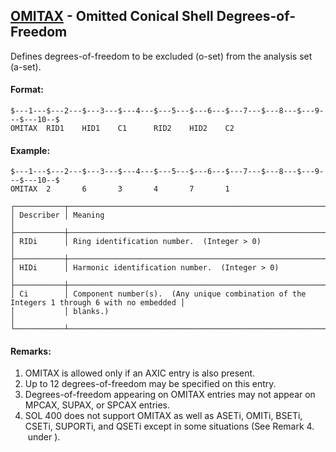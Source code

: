 ## [OMITAX](https://nexus.hexagon.com/documentationcenter/bundle/MSC_Nastran_2022.4/page/Nastran_Combined_Book/qrg/bulkno/TOC.OMITAX.xhtml) - Omitted Conical Shell Degrees-of-Freedom

Defines degrees-of-freedom to be excluded (o-set) from the analysis set (a-set).

#### Format:

```nastran
$---1---$---2---$---3---$---4---$---5---$---6---$---7---$---8---$---9---$---10--$
OMITAX  RID1    HID1    C1      RID2    HID2    C2                              
```

#### Example:

```nastran
$---1---$---2---$---3---$---4---$---5---$---6---$---7---$---8---$---9---$---10--$
OMITAX  2       6       3       4       7       1                               
```

```text
┌───────────┬────────────────────────────────────────────────────────────────────────────────────────────┐
│ Describer │ Meaning                                                                                    │
├───────────┼────────────────────────────────────────────────────────────────────────────────────────────┤
│ RIDi      │ Ring identification number.  (Integer > 0)                                                 │
├───────────┼────────────────────────────────────────────────────────────────────────────────────────────┤
│ HIDi      │ Harmonic identification number.  (Integer > 0)                                             │
├───────────┼────────────────────────────────────────────────────────────────────────────────────────────┤
│ Ci        │ Component number(s).  (Any unique combination of the Integers 1 through 6 with no embedded │
│           │ blanks.)                                                                                   │
└───────────┴────────────────────────────────────────────────────────────────────────────────────────────┘
```

#### Remarks:

1. OMITAX is allowed only if an AXIC entry is also present.
2. Up to 12 degrees-of-freedom may be specified on this entry.
3. Degrees-of-freedom appearing on OMITAX entries may not appear on MPCAX, SUPAX, or SPCAX entries.
4. SOL 400 does not support OMITAX as well as ASETi, OMITi, BSETi, CSETi, SUPORTi, and QSETi except in some situations (See Remark  4.  under  ).
